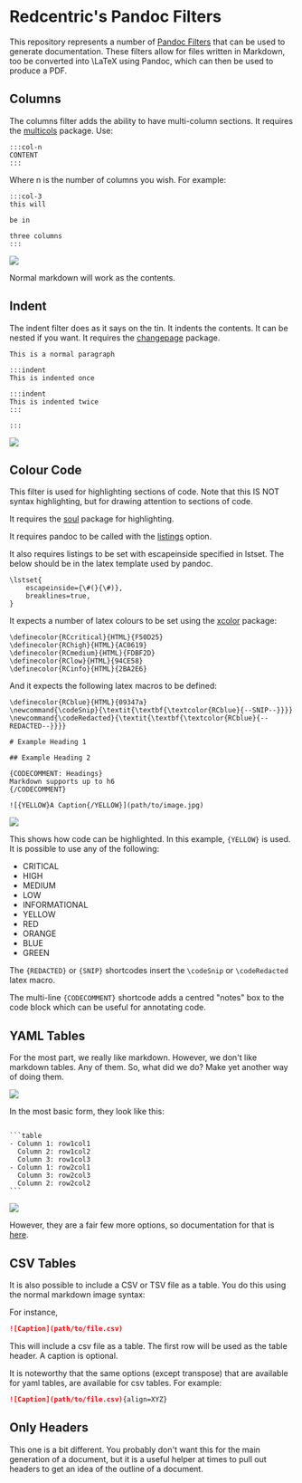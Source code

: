 # Redcentric's Pandoc Filters

This repository represents a number of [Pandoc
Filters](https://pandoc.org/lua-filters.html) that can be used to generate
documentation. These filters allow for files written in Markdown, too be
converted into \LaTeX using Pandoc, which can  then be used to produce a PDF.

## Columns

The columns filter adds the ability to have multi-column sections. It requires
the [multicols](https://ctan.org/pkg/multicol) package. Use:

```
:::col-n
CONTENT
:::
```

Where n is the number of columns you wish. For example:

```
:::col-3
this will

be in

three columns
:::
```


![](./images/2025-06-13-10-25-21.png)


Normal markdown will work as the contents.

## Indent

The indent filter does as it says on the tin. It indents the contents. It can be
nested if you want. It requires the
[changepage](https://ctan.org/pkg/changepage) package.

```
This is a normal paragraph

:::indent
This is indented once

:::indent
This is indented twice
:::

:::
```

![](./images/2025-06-13-10-40-46.png)


## Colour Code

This filter is used for highlighting sections of code. Note that this IS NOT
syntax highlighting, but for drawing attention to sections of code.

It requires the [soul](https://ctan.org/pkg/soul) package for highlighting.

It requires pandoc to be called with the [listings](https://pandoc.org/MANUAL.html#option--listings[) option.

It also requires listings to be set with escapeinside specified in lstset. The
below should be in the latex template used by pandoc.

```
\lstset{
	escapeinside={\#(}{\#)},
	breaklines=true,
}
```

It expects a number of latex colours to be set using the
[xcolor](https://ctan.org/pkg/xcolor) package:

```
\definecolor{RCcritical}{HTML}{F50D25}
\definecolor{RChigh}{HTML}{AC0619}
\definecolor{RCmedium}{HTML}{FDBF2D}
\definecolor{RClow}{HTML}{94CE58}
\definecolor{RCinfo}{HTML}{2BA2E6}
```

And it expects the following latex macros to be defined:

```
\definecolor{RCblue}{HTML}{09347a}
\newcommand{\codeSnip}{\textit{\textbf{\textcolor{RCblue}{--SNIP--}}}}
\newcommand{\codeRedacted}{\textit{\textbf{\textcolor{RCblue}{--REDACTED--}}}}
```

```
# Example Heading 1

## Example Heading 2

{CODECOMMENT: Headings}
Markdown supports up to h6
{/CODECOMMENT}

![{YELLOW}A Caption{/YELLOW}](path/to/image.jpg)
```

![](./images/2025-06-13-11-17-42.png)

This shows how code can be highlighted. In this example, `{YELLOW}` is used. It
is possible to use any of the following:

* CRITICAL
* HIGH
* MEDIUM
* LOW
* INFORMATIONAL
* YELLOW
* RED
* ORANGE
* BLUE
* GREEN

The `{REDACTED}` or `{SNIP}` shortcodes insert the `\codeSnip` or
`\codeRedacted` latex macro.

The multi-line `{CODECOMMENT}` shortcode adds a centred "notes" box to the code
block which can be useful for annotating code.

## YAML Tables

For the most part, we really like markdown. However, we don't like markdown
tables. Any of them. So, what did we do? Make yet another way of doing them.


![](https://imgs.xkcd.com/comics/standards.png)

In the most basic form, they look like this:

````

```table
- Column 1: row1col1
  Column 2: row1col2
  Column 3: row1col3
- Column 1: row2col1
  Column 3: row2col3
  Column 2: row2col2
```
````

![](./images/2025-06-13-14-15-26.png)

However, they are a fair few more options, so documentation for that is
[here](docs/yaml-tables.md).


## CSV Tables

It is also possible to include a CSV or TSV file as a table. You do this using
the normal markdown image syntax:

For instance,

```markdown
![Caption](path/to/file.csv)
```

This will include a csv file as a table. The first row will be used as the table
header. A caption is optional.

It is noteworthy that the same options (except transpose) that are available for
yaml tables, are available for csv tables. For example:

```markdown
![Caption](path/to/file.csv){align=XYZ}
```

## Only Headers

This one is a bit different. You probably don't want this for the main
generation of a document, but it is a useful helper at times to pull out headers
to get an idea of the outline of a document.

